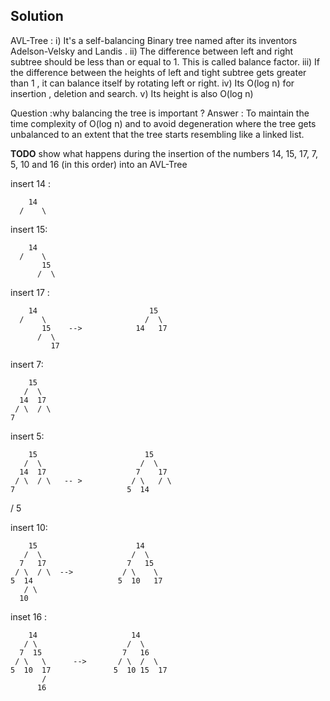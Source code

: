 Solution
---
AVL-Tree :
  i) It's a self-balancing Binary tree named after its inventors Adelson-Velsky and Landis .
 ii) The difference between left and right subtree should be less than or equal to 1. This is called balance factor.
iii) If the difference between the heights of left and tight subtree gets greater than 1 , it can balance itself by 
     rotating left or right.
 iv) Its O(log n) for insertion , deletion and search.
  v) Its height is also O(log n)

Question :why balancing the tree is important ?
Answer : To maintain the time complexity of O(log n) and to avoid degeneration where the tree gets unbalanced to an extent that the 
         tree starts resembling like a linked list.



**TODO** show what happens during the insertion of the numbers 14, 15,
17, 7, 5, 10 and 16 (in this order) into an AVL-Tree

insert 14 :
 
        14
      /    \

insert 15:
 
        14
      /    \
           15
          /  \

insert 17 :
      
        14                         15
      /    \                      /  \
           15    -->            14   17
          /  \
             17
          
insert 7:

        15
       /  \
      14  17
     / \  / \
    7

insert 5:

        15                        15
       /  \                      /  \
      14  17                    7    17
     / \  / \   -- >           / \   / \
    7                         5  14 
   /
  5

insert 10:


        15                      14
       /  \                    /  \
      7   17                  7   15 
     / \  / \  -->           / \    \ 
    5  14                   5  10   17
       / \
      10
inset 16 :

        14                     14 
       / \                    /  \
      7  15                  7   16
     / \   \      -->       / \  /  \ 
    5  10  17              5  10 15  17
           /
          16            